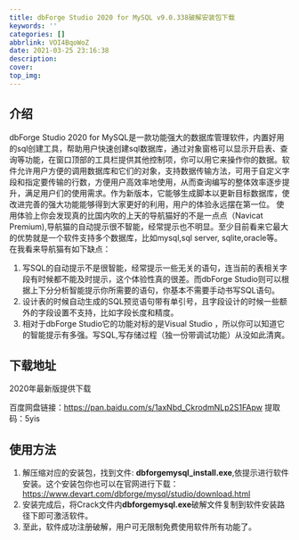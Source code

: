 ```yaml
---
title: dbForge Studio 2020 for MySQL v9.0.338破解安装包下载
keywords: ''
categories: []
abbrlink: VOI4BqoWoZ
date: 2021-03-25 23:16:38
description:
cover:
top_img:
---
```



## 介绍

dbForge Studio 2020 for MySQL是一款功能强大的数据库管理软件，内置好用的sql创建工具，帮助用户快速创建sql数据库，通过对象窗格可以显示开启表、查询等功能，在窗口顶部的工具栏提供其他控制项，你可以用它来操作你的数据。软件允许用户方便的调用数据库和它们的对象，支持数据传输方法，可用于自定义字段和指定要传输的行数，方便用户高效率地使用，从而查询编写的整体效率逐步提升，满足用户们的使用需求。作为新版本，它能够生成脚本以更新目标数据库，使改进完善的强大功能能够得到大家更好的利用，用户的体验永远摆在第一位。
使用体验上你会发现真的比国内吹的上天的导航猫好的不是一点点（Navicat Premium),导航猫的自动提示很不智能，经常提示也不明显。至少目前看来它最大的优势就是一个软件支持多个数据库，比如mysql,sql server, sqlite,oracle等。
在我看来导航猫有如下缺点：

1. 写SQL的自动提示不是很智能，经常提示一些无关的语句，连当前的表相关字段有时候都不能及时提示，这个体验性真的很差。而dbForge Studio则可以根据上下分分析智能提示你所需要的语句，你基本不需要手动书写SQL语句。
2. 设计表的时候自动生成的SQL预览语句带有单引号，且字段设计的时候一些额外的字段设置不支持，比如字段长度和精度。
3. 相对于dbForge Studio它的功能对标的是Visual Studio ，所以你可以知道它的智能提示有多强。写SQL,写存储过程（独一份带调试功能）从没如此清爽。

## 下载地址

2020年最新版提供下载

百度网盘链接：<https://pan.baidu.com/s/1axNbd_CkrodmNLp2S1FApw>
提取码：5yis

## 使用方法

1. 解压缩对应的安装包，找到文件: **dbforgemysql_install.exe**,依提示进行软件安装。这个安装包你也可以在官网进行下载： <https://www.devart.com/dbforge/mysql/studio/download.html>
2. 安装完成后，将Crack文件内**dbforgemysql.exe**破解文件复制到软件安装路径下即可激活软件。
3. 至此，软件成功注册破解，用户可无限制免费使用软件所有功能了。
